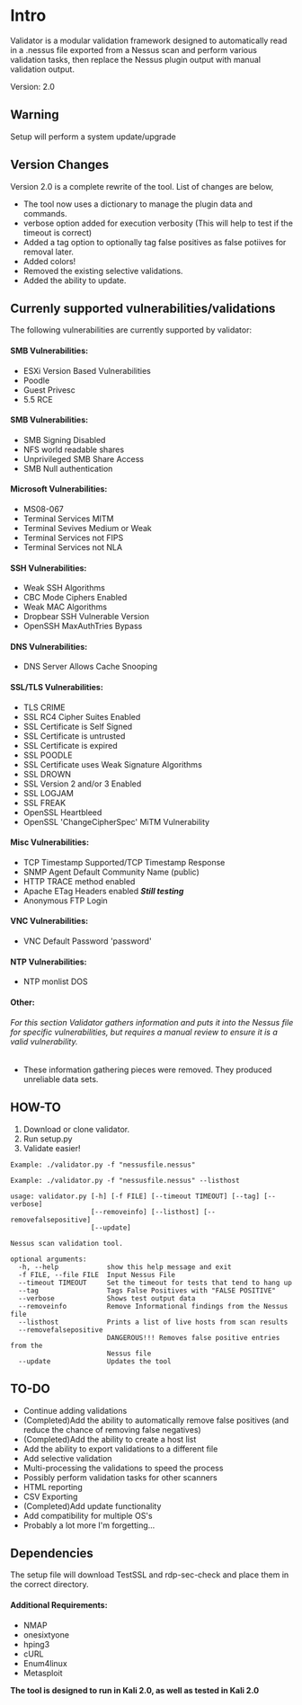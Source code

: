 # Intro

Validator is a modular validation framework designed to automatically read in a .nessus file exported from a Nessus scan and perform various validation tasks, then replace the Nessus plugin output with manual validation output.

Version: 2.0

## Warning

Setup will perform a system update/upgrade

## Version Changes

Version 2.0 is a complete rewrite of the tool. List of changes are below,

* The tool now uses a dictionary to manage the plugin data and commands.
* verbose option added for execution verbosity (This will help to test if the timeout is correct)
* Added a tag option to optionally tag false positives as false potiives for removal later.
* Added colors!
* Removed the existing selective validations.
* Added the ability to update.

## Currenly supported vulnerabilities/validations

The following vulnerabilities are currently supported by validator:

#### SMB Vulnerabilities:

* ESXi Version Based Vulnerabilities
* Poodle
* Guest Privesc
* 5.5 RCE


#### SMB Vulnerabilities:

* SMB Signing Disabled
* NFS world readable shares
* Unprivileged SMB Share Access
* SMB Null authentication


#### Microsoft Vulnerabilities:

* MS08-067
* Terminal Services MITM
* Terminal Sevives Medium or Weak
* Terminal Services not FIPS
* Terminal Services not NLA


#### SSH Vulnerabilities:

* Weak SSH Algorithms
* CBC Mode Ciphers Enabled
* Weak MAC Algorithms
* Dropbear SSH Vulnerable Version
* OpenSSH MaxAuthTries Bypass

#### DNS Vulnerabilities:

* DNS Server Allows Cache Snooping


#### SSL/TLS Vulnerabilities:

* TLS CRIME
* SSL RC4 Cipher Suites Enabled
* SSL Certificate is Self Signed
* SSL Certificate is untrusted
* SSL Certificate is expired
* SSL POODLE
* SSL Certificate uses Weak Signature Algorithms
* SSL DROWN
* SSL Version 2 and/or 3 Enabled
* SSL LOGJAM
* SSL FREAK
* OpenSSL Heartbleed
* OpenSSL 'ChangeCipherSpec' MiTM Vulnerability


#### Misc Vulnerabilities:

* TCP Timestamp Supported/TCP Timestamp Response
* SNMP Agent Default Community Name (public)
* HTTP TRACE method enabled
* Apache ETag Headers enabled ***Still testing***
* Anonymous FTP Login

#### VNC Vulnerabilities:

* VNC Default Password 'password'

#### NTP Vulnerabilities:

* NTP monlist DOS

#### Other:
###### For this section Validator gathers information and puts it into the Nessus file for specific vulnerabilities, but requires a manual review to ensure it is a valid vulnerability.
* These information gathering pieces were removed. They produced unreliable data sets.

## HOW-TO

1. Download or clone validator.
2. Run setup.py
3. Validate easier!


```
Example: ./validator.py -f "nessusfile.nessus"

Example: ./validator.py -f "nessusfile.nessus" --listhost

usage: validator.py [-h] [-f FILE] [--timeout TIMEOUT] [--tag] [--verbose]
                    [--removeinfo] [--listhost] [--removefalsepositive]
                    [--update]

Nessus scan validation tool.

optional arguments:
  -h, --help            show this help message and exit
  -f FILE, --file FILE  Input Nessus File
  --timeout TIMEOUT     Set the timeout for tests that tend to hang up
  --tag                 Tags False Positives with "FALSE POSITIVE"
  --verbose             Shows test output data
  --removeinfo          Remove Informational findings from the Nessus file
  --listhost            Prints a list of live hosts from scan results
  --removefalsepositive
                        DANGEROUS!!! Removes false positive entries from the
                        Nessus file
  --update              Updates the tool
  ```
                        


## TO-DO

* Continue adding validations
* (Completed)Add the ability to automatically remove false positives (and reduce the chance of removing false negatives)
* (Completed)Add the ability to create a host list
* Add the ability to export validations to a different file
* Add selective validation
* Multi-processing the validations to speed the process
* Possibly perform validation tasks for other scanners
* HTML reporting
* CSV Exporting
* (Completed)Add update functionality
* Add compatibility for multiple OS's
* Probably a lot more I'm forgetting...



## Dependencies

The setup file will download TestSSL and rdp-sec-check and place them in the correct directory.

#### Additional Requirements:

* NMAP
* onesixtyone
* hping3
* cURL
* Enum4linux
* Metasploit


**The tool is designed to run in Kali 2.0, as well as tested in Kali 2.0**
